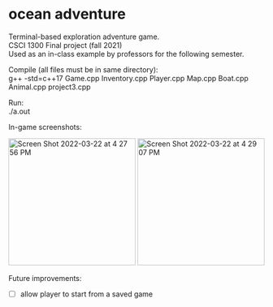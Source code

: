 # ocean adventure

Terminal-based exploration adventure game.  
CSCI 1300 Final project (fall 2021)    
Used as an in-class example by professors for the following semester.  

Compile (all files must be in same directory):   
g++ -std=c++17 Game.cpp Inventory.cpp Player.cpp Map.cpp Boat.cpp Animal.cpp project3.cpp  

Run:   
./a.out

In-game screenshots:  

<img width="250" alt="Screen Shot 2022-03-22 at 4 27 56 PM" src="https://user-images.githubusercontent.com/48075045/159587003-782bfadb-a5ca-42bd-a4bd-f566e9ef387d.png"> 

<img width="250" alt="Screen Shot 2022-03-22 at 4 29 07 PM" src="https://user-images.githubusercontent.com/48075045/159587020-80008611-f6d6-4abe-a2c7-ca1eb2cb6735.png">


Future improvements:
- [ ] allow player to start from a saved game
